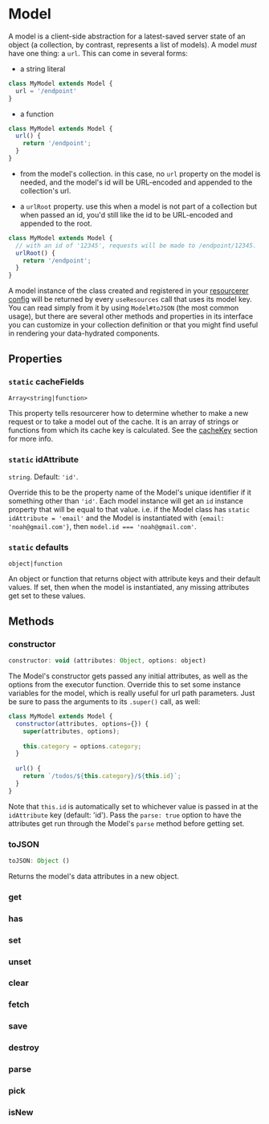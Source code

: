 # Model

A model is a client-side abstraction for a latest-saved server state of an object (a collection, by contrast, represents a list of models). A model _must_ have one thing:
a `url`. This can come in several forms:

* a string literal

```js
class MyModel extends Model {
  url = '/endpoint'
}
```

* a function

```js
class MyModel extends Model {
  url() {
    return '/endpoint';
  }
}
```

* from the model's collection. in this case, no `url` property on the model is needed, and the model's id will be URL-encoded and appended to the collection's url.

* a `urlRoot` property. use this when a model is not part of a collection but when passed an id, you'd still like the id to be URL-encoded and appended to the root.

```js
class MyModel extends Model {
  // with an id of '12345', requests will be made to /endpoint/12345.
  urlRoot() {
    return '/endpoint';
  }
}
```

A model instance of the class created and registered in your [resourcerer config]() will be returned by every `useResources` call that uses its model key. You can read simply from it
by using `Model#toJSON` (the most common usage), but there are several other methods and properties in its interface you can customize in your collection definition or
that you might find useful in rendering your data-hydrated components.

## Properties

### `static` cacheFields
`Array<string|function>`

This property tells resourcerer how to determine whether to make a new request or to take a model out of the cache. It is an array of strings or functions from which its cache key is calculated. See the [cacheKey](https://github.com/noahgrant/resourcerer#caching-resources-with-modelcache) section for more info.

### `static` idAttribute
`string`. Default: `'id'`.  

Override this to be the property name of the Model's unique identifier if it something other than `'id'`. Each model instance will get an `id` instance property that will be equal to that value. i.e. if the Model class has `static idAttribute = 'email'` and the Model is instantiated with `{email: 'noah@gmail.com'}`, then `model.id === 'noah@gmail.com'`.

### `static` defaults
`object|function`

An object or function that returns object with attribute keys and their default values. If set, then when the model is instantiated, any missing attributes get set to these values.



## Methods

### constructor

```js
constructor: void (attributes: Object, options: object)
```

The Model's constructor gets passed any initial attributes, as well as the options from the executor function. Override this to set some instance variables for the model, which is really useful for url path parameters. Just be sure to pass the arguments to its `.super()` call, as well:

```js
class MyModel extends Model {
  constructor(attributes, options={}) {
    super(attributes, options);
    
    this.category = options.category;
  }
  
  url() {
    return `/todos/${this.category}/${this.id}`;
  }
}
```

Note that `this.id` is automatically set to whichever value is passed in at the `idAttribute` key (default: 'id'). Pass the `parse: true` option to have the attributes get run through the Model's `parse` method before getting set.


### toJSON
```js
toJSON: Object ()
```

Returns the model's data attributes in a new object.

### get
### has
### set
### unset
### clear
### fetch
### save
### destroy
### parse
### pick
### isNew
